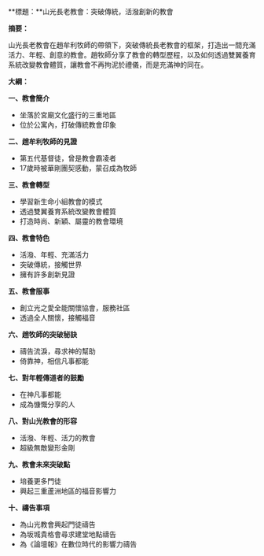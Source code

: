 **標題：**山光長老教會：突破傳統，活潑創新的教會

**摘要：**

山光長老教會在趙牟利牧師的帶領下，突破傳統長老教會的框架，打造出一間充滿活力、年輕、創意的教會。趙牧師分享了教會的轉型歷程，以及如何透過雙翼養育系統改變教會體質，讓教會不再拘泥於禮儀，而是充滿神的同在。

**大綱：**

**一、教會簡介**
* 坐落於宮廟文化盛行的三重地區
* 位於公寓內，打破傳統教會印象

**二、趙牟利牧師的見證**
* 第五代基督徒，曾是教會霸凌者
* 17歲時被華剛團契感動，蒙召成為牧師

**三、教會轉型**
* 學習新生命小組教會的模式
* 透過雙翼養育系統改變教會體質
* 打造時尚、新穎、屬靈的教會環境

**四、教會特色**
* 活潑、年輕、充滿活力
* 突破傳統，接觸世界
* 擁有許多創新見證

**五、教會服事**
* 創立光之愛全能關懷協會，服務社區
* 透過全人關懷，接觸福音

**六、趙牧師的突破秘訣**
* 禱告流淚，尋求神的幫助
* 倚靠神，相信凡事都能

**七、對年輕傳道者的鼓勵**
* 在神凡事都能
* 成為慷慨分享的人

**八、對山光教會的形容**
* 活潑、年輕、活力的教會
* 超級無敵變形金剛

**九、教會未來突破點**
* 培養更多門徒
* 興起三重蘆洲地區的福音影響力

**十、禱告事項**
* 為山光教會興起門徒禱告
* 為坂城貴格會尋求建堂地點禱告
* 為《論壇報》在數位時代的影響力禱告